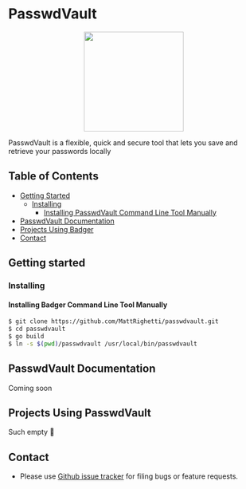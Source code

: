 # PasswdVault

<p align="center">
    <img src="https://www.flaticon.com/svg/static/icons/svg/3039/3039427.svg" height="200px">
</p>

PasswdVault is a flexible, quick and secure tool that lets you save and retrieve your passwords locally

## Table of Contents
  * [Getting Started](#getting-started)
    + [Installing](#installing)
      - [Installing PasswdVault Command Line Tool Manually](#installing-badger-command-line-tool-manually)
  * [PasswdVault Documentation](#passwd-documentation)
  * [Projects Using Badger](#projects-using-passwdvault)
  * [Contact](#contact)

## Getting started
### Installing
#### Installing Badger Command Line Tool Manually
```sh
$ git clone https://github.com/MattRighetti/passwdvault.git
$ cd passwdvault
$ go build
$ ln -s $(pwd)/passwdvault /usr/local/bin/passwdvault
```

## PasswdVault Documentation
Coming soon

## Projects Using PasswdVault
Such empty 🥲

## Contact
- Please use [Github issue tracker](https://github.com/MattRighetti/passwdvault/issues) for filing bugs or feature requests.